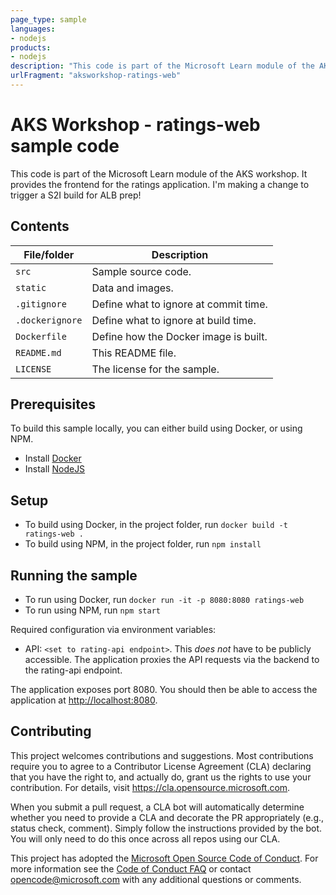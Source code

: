```yaml
---
page_type: sample
languages:
- nodejs
products:
- nodejs
description: "This code is part of the Microsoft Learn module of the AKS workshop. It provides the frontend for the ratings application."
urlFragment: "aksworkshop-ratings-web"
---
```


# AKS Workshop - ratings-web sample code

<!-- 
Guidelines on README format: https://review.docs.microsoft.com/help/onboard/admin/samples/concepts/readme-template?branch=master

Guidance on onboarding samples to docs.microsoft.com/samples: https://review.docs.microsoft.com/help/onboard/admin/samples/process/onboarding?branch=master

Taxonomies for products and languages: https://review.docs.microsoft.com/new-hope/information-architecture/metadata/taxonomies?branch=master
-->

This code is part of the Microsoft Learn module of the AKS workshop. It provides the frontend for the ratings application.  I'm making a change to trigger a S2I build for ALB prep!

## Contents

| File/folder       | Description                                |
|-------------------|--------------------------------------------|
| `src`             | Sample source code.                        |
| `static`          | Data and images.                           |
| `.gitignore`      | Define what to ignore at commit time.      |
| `.dockerignore`   | Define what to ignore at build time.       |
| `Dockerfile`      | Define how the Docker image is built.      |
| `README.md`       | This README file.                          |
| `LICENSE`         | The license for the sample.                |

## Prerequisites

To build this sample locally, you can either build using Docker, or using NPM.

- Install [Docker](https://www.docker.com/get-started)
- Install [NodeJS](https://nodejs.org/en/download/)

## Setup

- To build using Docker, in the project folder, run `docker build -t ratings-web .`
- To build using NPM, in the project folder, run `npm install`

## Running the sample

- To run using Docker, run `docker run -it -p 8080:8080 ratings-web`
- To run using NPM, run `npm start`

Required configuration via environment variables:

- API:  `<set to rating-api endpoint>`. This *does not* have to be publicly accessible. The application proxies the API requests via the backend to the rating-api endpoint.

The application exposes port 8080.
You should then be able to access the application at <http://localhost:8080>.

## Contributing

This project welcomes contributions and suggestions.  Most contributions require you to agree to a
Contributor License Agreement (CLA) declaring that you have the right to, and actually do, grant us
the rights to use your contribution. For details, visit https://cla.opensource.microsoft.com.

When you submit a pull request, a CLA bot will automatically determine whether you need to provide
a CLA and decorate the PR appropriately (e.g., status check, comment). Simply follow the instructions
provided by the bot. You will only need to do this once across all repos using our CLA.

This project has adopted the [Microsoft Open Source Code of Conduct](https://opensource.microsoft.com/codeofconduct/).
For more information see the [Code of Conduct FAQ](https://opensource.microsoft.com/codeofconduct/faq/) or
contact [opencode@microsoft.com](mailto:opencode@microsoft.com) with any additional questions or comments.
